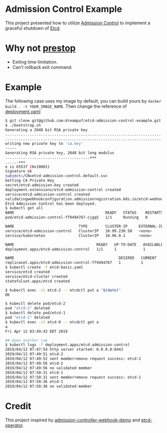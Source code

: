 # Admission Control Example

This project presented how to utilize [Admission Control](https://kubernetes.io/blog/2019/03/21/a-guide-to-kubernetes-admission-controllers/) to implement a graceful shutdown of [Etcd](https://github.com/etcd-io/etcd).

# Why not [prestop](https://kubernetes.io/docs/tasks/configure-pod-container/attach-handler-lifecycle-event/#define-poststart-and-prestop-handlers)

- Exiting time limitation. 
- Can't rollback exit command.

# Example

The following case uses my image by default, you can build yours by `docker build . -t YOUR_IMAGE_NAME`. Then change the reference of [deployment.yaml](deployment.yaml)

```bash
$ git clone git@github.com:dreampuf/etcd-admission-control-example.git
$ ./bootstrap.sh
Generating a 2048 bit RSA private key
..............................................................................................+++
............................................................................................+++
writing new private key to 'ca.key'
-----
Generating RSA private key, 2048 bit long modulus
......................................+++
......+++
e is 65537 (0x10001)
Signature ok
subject=/CN=etcd-admission-control.default.svc
Getting CA Private Key
secret/etcd-admission-key created
deployment.extensions/etcd-admission-control created
service/etcd-admission-control created
validatingwebhookconfiguration.admissionregistration.k8s.io/etcd-webhook created
Etcd Admission Control has been deployed.
$ kubectl get all
NAME                                         READY   STATUS    RESTARTS   AGE
pod/etcd-admission-control-ff9494767-cjgq5   1/1     Running   0          8s

NAME                             TYPE        CLUSTER-IP     EXTERNAL-IP   PORT(S)   AGE
service/etcd-admission-control   ClusterIP   10.99.230.58   <none>        443/TCP   8s
service/kubernetes               ClusterIP   10.96.0.1      <none>        443/TCP   3d16h

NAME                                     READY   UP-TO-DATE   AVAILABLE   AGE
deployment.apps/etcd-admission-control   1/1     1            1           8s

NAME                                               DESIRED   CURRENT   READY   AGE
replicaset.apps/etcd-admission-control-ff9494767   1         1         1       8s
$ kubectl create -f etcd-basic.yaml
service/etcd created
service/etcd-cluster created
statefulset.apps/etcd created

$ kubectl exec -it etcd-2 -- etcdctl put a "$(date)"
OK

$ kubectl delete pod/etcd-2
pod "etcd-2" deleted
$ kubectl delete pod/etcd-1
pod "etcd-1" deleted
$ kubectl exec -it etcd-0 -- etcdctl get a
a
Fri Apr 12 03:49:43 EDT 2019

## Open another tab
$ kubectl logs -f deployment.apps/etcd-admission-control
2019/04/12 07:47:54 http server started: 0.0.0.0:8443
2019/04/12 07:49:51 etcd-2
2019/04/12 07:49:52 sent memberremove request success: etcd-2
2019/04/12 07:49:56 etcd-2
2019/04/12 07:49:56 no validated member
2019/04/12 07:50:31 etcd-1
2019/04/12 07:50:31 sent memberremove request success: etcd-1
2019/04/12 07:50:36 etcd-1
2019/04/12 07:50:36 no validated member
```

# Credit

This project inspired by [admission-controller-webhook-demo](https://github.com/stackrox/admission-controller-webhook-demo) and [etcd-operator](https://github.com/coreos/etcd-operator). 
